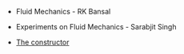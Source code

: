 - Fluid Mechanics - RK Bansal

- Experiments on Fluid Mechanics - Sarabjit Singh 

- [The constructor](https://theconstructor.org/)
